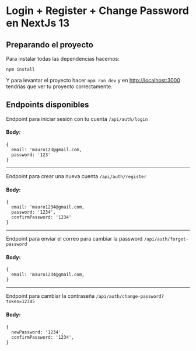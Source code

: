 # Login + Register + Change Password en NextJs 13
## Preparando el proyecto

Para instalar todas las dependencias hacemos:

`npm install`

Y para levantar el proyecto hacer `npm run dev` y en [http://localhost:3000](http://localhost:3000) tendrias que ver tu proyecto correctamente.

## Endpoints disponibles
Endpoint para iniciar sesión con tu cuenta
`/api/auth/login`

#### Body:
```
{
  email: 'mauro123@gmail.com,
  password: '123'
}
```
<hr />

Endpoint para crear una nueva cuenta
`/api/auth/register`
#### Body:
```
{
  email: 'mauro1234@gmail.com,
  password: '1234',
  confirmPassword: '1234'
}
```

<hr />

Endpoint para enviar el correo para cambiar la password
`/api/auth/forget-password`
#### Body:
```
{
  email: 'mauro1234@gmail.com,
}
```
<hr />

Endpoint para cambiar la contraseña
`/api/auth/change-password?token=12345`
#### Body:
```
{
  newPassword: '1234',
  confirmPassword: '1234',
}
```


